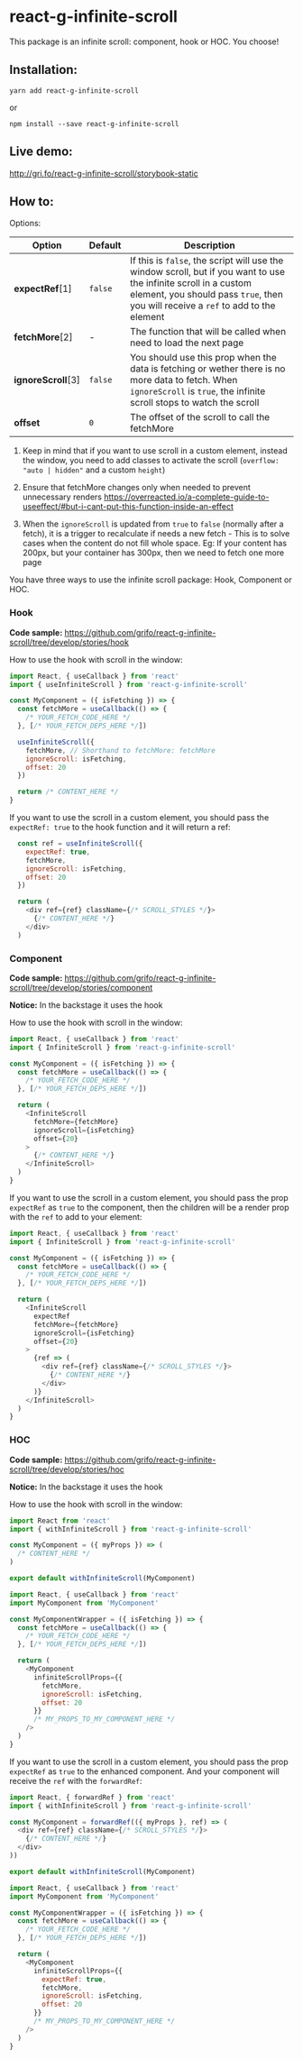 # react-g-infinite-scroll

This package is an infinite scroll: component, hook or HOC. You choose!

## Installation:

```
yarn add react-g-infinite-scroll
```

or

```
npm install --save react-g-infinite-scroll
```

## Live demo:

http://gri.fo/react-g-infinite-scroll/storybook-static

## How to:

Options:

| Option | Default | Description |
| - | - | - |
| **expectRef**[1] | `false` | If this is `false`, the script will use the window scroll, but if you want to use the infinite scroll in a custom element, you should pass `true`, then you will receive a `ref` to add to the element |
| **fetchMore**[2] | - | The function that will be called when need to load the next page |
| **ignoreScroll**[3] | `false` | You should use this prop when the data is fetching or wether there is no more data to fetch. When `ignoreScroll` is `true`, the infinite scroll stops to watch the scroll |
| **offset** | `0` | The offset of the scroll to call the fetchMore |

1. Keep in mind that if you want to use scroll in a custom element, instead the window, you need to add classes to activate the scroll (`overflow: "auto | hidden"` and a custom `height`)

2. Ensure that fetchMore changes only when needed to prevent unnecessary renders
https://overreacted.io/a-complete-guide-to-useeffect/#but-i-cant-put-this-function-inside-an-effect

3. When the `ignoreScroll` is updated from `true` to `false` (normally after a fetch), it is a trigger to recalculate if needs a new fetch - This is to solve cases when the content do not fill whole space. Eg: If your content has 200px, but your container has 300px, then we need to fetch one more page

You have three ways to use the infinite scroll package: Hook, Component or HOC.

### Hook

**Code sample:** https://github.com/grifo/react-g-infinite-scroll/tree/develop/stories/hook

How to use the hook with scroll in the window:

```js
import React, { useCallback } from 'react'
import { useInfiniteScroll } from 'react-g-infinite-scroll'

const MyComponent = ({ isFetching }) => {
  const fetchMore = useCallback(() => {
    /* YOUR_FETCH_CODE_HERE */
  }, [/* YOUR_FETCH_DEPS_HERE */])

  useInfiniteScroll({
    fetchMore, // Shorthand to fetchMore: fetchMore
    ignoreScroll: isFetching,
    offset: 20
  })

  return /* CONTENT_HERE */
}
```

If you want to use the scroll in a custom element, you should pass the `expectRef: true` to the hook function and it will return a ref:

```js
  const ref = useInfiniteScroll({
    expectRef: true,
    fetchMore,
    ignoreScroll: isFetching,
    offset: 20
  })

  return (
    <div ref={ref} className={/* SCROLL_STYLES */}>
      {/* CONTENT_HERE */}
    </div>
  )
```

### Component

**Code sample:** https://github.com/grifo/react-g-infinite-scroll/tree/develop/stories/component

**Notice:** In the backstage it uses the hook

How to use the hook with scroll in the window:

```js
import React, { useCallback } from 'react'
import { InfiniteScroll } from 'react-g-infinite-scroll'

const MyComponent = ({ isFetching }) => {
  const fetchMore = useCallback(() => {
    /* YOUR_FETCH_CODE_HERE */
  }, [/* YOUR_FETCH_DEPS_HERE */])

  return (
    <InfiniteScroll
      fetchMore={fetchMore}
      ignoreScroll={isFetching}
      offset={20}
    >
      {/* CONTENT_HERE */}
    </InfiniteScroll>
  )
}
```

If you want to use the scroll in a custom element, you should pass the prop `expectRef` as `true` to the component, then the children will be a render prop with the `ref` to add to your element:

```js
import React, { useCallback } from 'react'
import { InfiniteScroll } from 'react-g-infinite-scroll'

const MyComponent = ({ isFetching }) => {
  const fetchMore = useCallback(() => {
    /* YOUR_FETCH_CODE_HERE */
  }, [/* YOUR_FETCH_DEPS_HERE */])

  return (
    <InfiniteScroll
      expectRef
      fetchMore={fetchMore}
      ignoreScroll={isFetching}
      offset={20}
    >
      {ref => (
        <div ref={ref} className={/* SCROLL_STYLES */}>
          {/* CONTENT_HERE */}
        </div>
      )}
    </InfiniteScroll>
  )
}
```

### HOC

**Code sample:** https://github.com/grifo/react-g-infinite-scroll/tree/develop/stories/hoc

**Notice:** In the backstage it uses the hook

How to use the hook with scroll in the window:

```js
import React from 'react'
import { withInfiniteScroll } from 'react-g-infinite-scroll'

const MyComponent = ({ myProps }) => (
  /* CONTENT_HERE */
)

export default withInfiniteScroll(MyComponent)
```

```js
import React, { useCallback } from 'react'
import MyComponent from 'MyComponent'

const MyComponentWrapper = ({ isFetching }) => {
  const fetchMore = useCallback(() => {
    /* YOUR_FETCH_CODE_HERE */
  }, [/* YOUR_FETCH_DEPS_HERE */])

  return (
    <MyComponent
      infiniteScrollProps={{
        fetchMore,
        ignoreScroll: isFetching,
        offset: 20
      }}
      /* MY_PROPS_TO_MY_COMPONENT_HERE */
    />
  )
}
```

If you want to use the scroll in a custom element, you should pass the prop `expectRef` as `true` to the enhanced component. And your component will receive the `ref` with the `forwardRef`:

```js
import React, { forwardRef } from 'react'
import { withInfiniteScroll } from 'react-g-infinite-scroll'

const MyComponent = forwardRef(({ myProps }, ref) => (
  <div ref={ref} className={/* SCROLL_STYLES */}>
    {/* CONTENT_HERE */}
  </div>
))

export default withInfiniteScroll(MyComponent)
```

```js
import React, { useCallback } from 'react'
import MyComponent from 'MyComponent'

const MyComponentWrapper = ({ isFetching }) => {
  const fetchMore = useCallback(() => {
    /* YOUR_FETCH_CODE_HERE */
  }, [/* YOUR_FETCH_DEPS_HERE */])

  return (
    <MyComponent
      infiniteScrollProps={{
        expectRef: true,
        fetchMore,
        ignoreScroll: isFetching,
        offset: 20
      }}
      /* MY_PROPS_TO_MY_COMPONENT_HERE */
    />
  )
}
```
